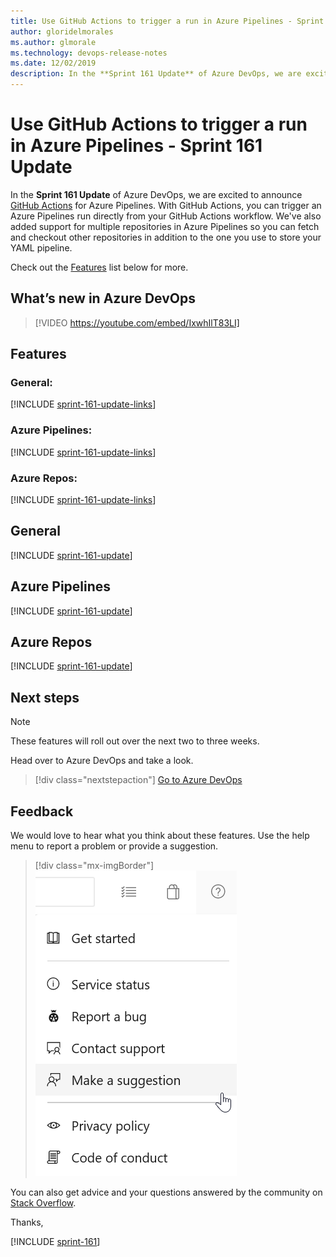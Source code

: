 ```yaml
---
title: Use GitHub Actions to trigger a run in Azure Pipelines - Sprint 161 Update
author: gloridelmorales
ms.author: glmorale
ms.technology: devops-release-notes
ms.date: 12/02/2019
description: In the **Sprint 161 Update** of Azure DevOps, we are excited to announce GitHub Actions for Azure Pipelines.
---
```


#  Use GitHub Actions to trigger a run in Azure Pipelines - Sprint 161 Update

In the **Sprint 161 Update** of Azure DevOps, we are excited to announce [GitHub Actions](https://github.com/features/actions) for Azure Pipelines. With GitHub Actions, you can trigger an Azure Pipelines run directly from your GitHub Actions workflow. We've also added support for multiple repositories in Azure Pipelines so you can fetch and checkout other repositories in addition to the one you use to store your YAML pipeline.

Check out the [Features](#features) list below for more.

## What’s new in Azure DevOps

> [!VIDEO https://youtube.com/embed/IxwhIlT83LI]

## Features

### General:

[!INCLUDE [sprint-161-update-links](includes/general/sprint-161-update-links.md)]

### Azure Pipelines:

[!INCLUDE [sprint-161-update-links](includes/pipelines/sprint-161-update-links.md)]

### Azure Repos:

[!INCLUDE [sprint-161-update-links](includes/repos/sprint-161-update-links.md)]

## General

[!INCLUDE [sprint-161-update](includes/general/sprint-161-update.md)]

## Azure Pipelines

[!INCLUDE [sprint-161-update](includes/pipelines/sprint-161-update.md)]

## Azure Repos

[!INCLUDE [sprint-161-update](includes/repos/sprint-161-update.md)]

## Next steps

> [!NOTE]
> These features will roll out over the next two to three weeks.

Head over to Azure DevOps and take a look.

> [!div class="nextstepaction"]
> [Go to Azure DevOps](https://go.microsoft.com/fwlink/?LinkId=307137&campaign=o~msft~docs~product-vsts~release-notes)

## Feedback

We would love to hear what you think about these features. Use the help menu to report a problem or provide a suggestion.

> [!div class="mx-imgBorder"]
> ![Make a suggestion](../media/make-a-suggestion.png)

You can also get advice and your questions answered by the community on [Stack Overflow](https://stackoverflow.com/questions/tagged/azure-devops).

Thanks,

[!INCLUDE [sprint-161](includes/signer/sprint-161.md)]
